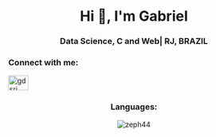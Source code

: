 <h1 align="center">Hi 👋, I'm Gabriel</h1>
<h3 align="center">Data Science, C and Web| RJ, BRAZIL</h3>

<h3 align="left">Connect with me:</h3>
<p align="left">
<a href="https://www.linkedin.com/in/gdsrj/" target="blank"><img align="center" src="https://raw.githubusercontent.com/rahuldkjain/github-profile-readme-generator/master/src/images/icons/Social/linked-in-alt.svg" alt="gdsrj" height="30" width="40" /></a>
</p>

<h3 align="center">Languages:</h3>
<p align = "center"><img src="https://github-readme-stats.vercel.app/api/top-langs?username=zeph44&show_icons=true&title_color=e1ad01&layout=compact" alt="zeph44" /></p>

 
